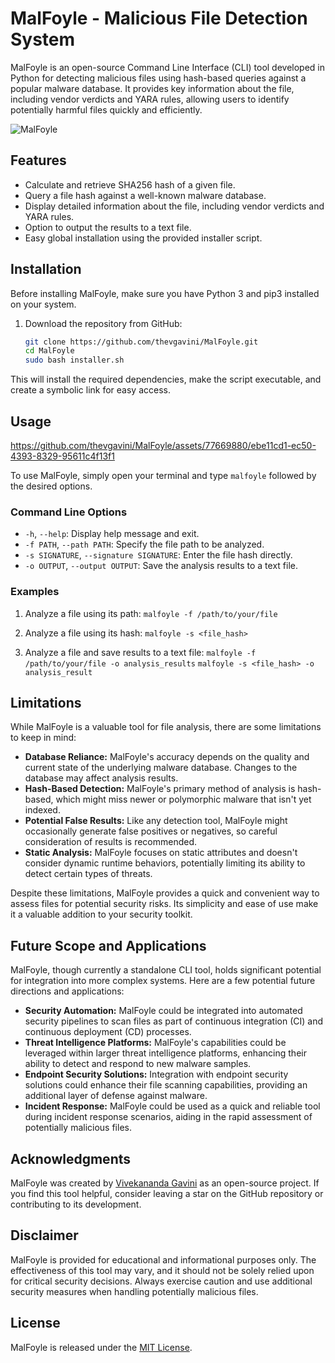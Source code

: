 

# MalFoyle - Malicious File Detection System

MalFoyle is an open-source Command Line Interface (CLI) tool developed in Python for detecting malicious files using hash-based queries against a popular malware database. It provides key information about the file, including vendor verdicts and YARA rules, allowing users to identify potentially harmful files quickly and efficiently.



![MalFoyle](https://i.imgur.com/rlk6bS2.png)

## Features

- Calculate and retrieve SHA256 hash of a given file.
- Query a file hash against a well-known malware database.
- Display detailed information about the file, including vendor verdicts and YARA rules.
- Option to output the results to a text file.
- Easy global installation using the provided installer script.

## Installation

Before installing MalFoyle, make sure you have Python 3 and pip3 installed on your system.

1. Download the repository from GitHub:

   ```bash
   git clone https://github.com/thevgavini/MalFoyle.git
   cd MalFoyle
   sudo bash installer.sh
This will install the required dependencies, make the script executable, and create a symbolic link for easy access.

## Usage


https://github.com/thevgavini/MalFoyle/assets/77669880/ebe11cd1-ec50-4393-8329-95611c4f13f1




To use MalFoyle, simply open your terminal and type `malfoyle` followed by the desired options.

### Command Line Options

-   `-h`, `--help`: Display help message and exit.
-   `-f PATH`, `--path PATH`: Specify the file path to be analyzed.
-   `-s SIGNATURE`, `--signature SIGNATURE`: Enter the file hash directly.
-   `-o OUTPUT`, `--output OUTPUT`: Save the analysis results to a text file.

### Examples

1.  Analyze a file using its path:
	`malfoyle -f /path/to/your/file` 

2.  Analyze a file using its hash:
	`malfoyle -s <file_hash>` 

3.  Analyze a file and save results to a text file:
	`malfoyle -f /path/to/your/file -o analysis_results`
    `malfoyle -s <file_hash> -o analysis_result`

##   Limitations

While MalFoyle is a valuable tool for file analysis, there are some limitations to keep in mind:

-   **Database Reliance:** MalFoyle's accuracy depends on the quality and current state of the underlying malware database. Changes to the database may affect analysis results.
-   **Hash-Based Detection:** MalFoyle's primary method of analysis is hash-based, which might miss newer or polymorphic malware that isn't yet indexed.
-   **Potential False Results:** Like any detection tool, MalFoyle might occasionally generate false positives or negatives, so careful consideration of results is recommended.    
-   **Static Analysis:** MalFoyle focuses on static attributes and doesn't consider dynamic runtime behaviors, potentially limiting its ability to detect certain types of threats.
    

Despite these limitations, MalFoyle provides a quick and convenient way to assess files for potential security risks. Its simplicity and ease of use make it a valuable addition to your security toolkit.

## Future Scope and Applications

MalFoyle, though currently a standalone CLI tool, holds significant potential for integration into more complex systems. Here are a few potential future directions and applications:

-   **Security Automation:** MalFoyle could be integrated into automated security pipelines to scan files as part of continuous integration (CI) and continuous deployment (CD) processes.
-   **Threat Intelligence Platforms:** MalFoyle's capabilities could be leveraged within larger threat intelligence platforms, enhancing their ability to detect and respond to new malware samples.
-   **Endpoint Security Solutions:** Integration with endpoint security solutions could enhance their file scanning capabilities, providing an additional layer of defense against malware.
-   **Incident Response:** MalFoyle could be used as a quick and reliable tool during incident response scenarios, aiding in the rapid assessment of potentially malicious files.

## Acknowledgments

MalFoyle was created by [Vivekananda Gavini](http://github.com/thevgavini) as an open-source project. If you find this tool helpful, consider leaving a star on the GitHub repository or contributing to its development.

## Disclaimer

MalFoyle is provided for educational and informational purposes only. The effectiveness of this tool may vary, and it should not be solely relied upon for critical security decisions. Always exercise caution and use additional security measures when handling potentially malicious files.

## License

MalFoyle is released under the [MIT License](https://github.com/thevgavini/MalFoyle/blob/main/LICENSE).
